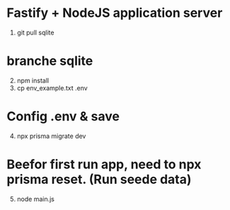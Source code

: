 # Fastify + NodeJS application server

1. git pull sqlite
# branche sqlite
2. npm install
3. cp env_example.txt .env
# Config .env & save
4. npx prisma migrate dev
# Beefor first run app, need to npx prisma reset. (Run seede data)  
5. node main.js